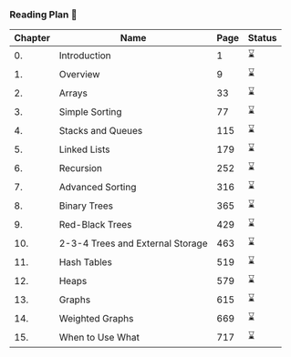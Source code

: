 ### Reading Plan 📘

|Chapter|Name|Page|Status|
|--|----|----|---------|
|0.|Introduction|1|⌛️|
|1.|Overview|9|⌛️|
|2.|Arrays|33|⌛️|
|3.|Simple Sorting|77|⌛️|
|4.|Stacks and Queues|115|⌛️|
|5.|Linked Lists|179|⌛️|
|6.|Recursion|252|⌛️|
|7.|Advanced Sorting|316|⌛️|
|8.| Binary Trees|365|⌛️|
|9.|Red-Black Trees|429|⌛️|
|10.|2-3-4 Trees and External Storage|463|⌛️|
|11.|Hash Tables|519|⌛️|
|12.|Heaps|579|⌛️|
|13.|Graphs|615|⌛️|
|14.|Weighted Graphs|669|⌛️|
|15.|When to Use What|717|⌛️|
